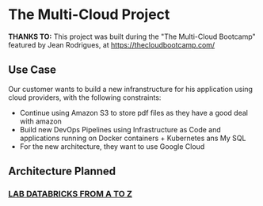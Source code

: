# The Multi-Cloud Project
**THANKS TO:** This project was built during the "The Multi-Cloud Bootcamp" featured by Jean Rodrigues, at https://thecloudbootcamp.com/

## Use Case
Our customer wants to build a new infranstructure for his application using cloud providers, with the following constraints:
* Continue using Amazon S3 to store pdf files as they have a good deal with amazon
* Build new DevOps Pipelines using Infrastructure as Code and applications running on Docker containers + Kubernetes ans My SQL
* For the new architecture, they want to use Google Cloud

## Architecture Planned


### [LAB DATABRICKS FROM A TO Z](https://github.com/cassiobolba/Data-Engineering/blob/master/Databricks/LAB%20DATABRICKS%20FROM%20A%20TO%20Z%20.md)



